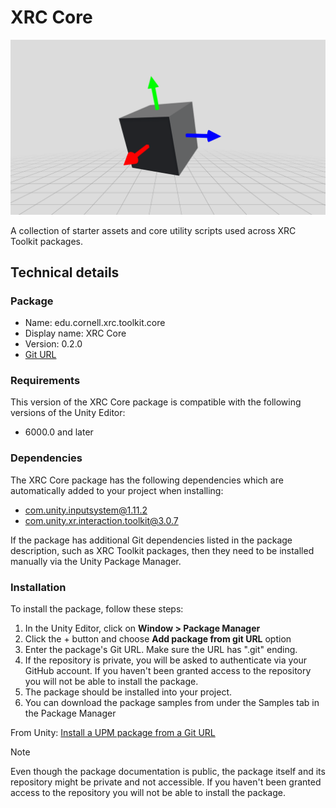 # XRC Core

![edu.cornell.xrc.toolkit.core](images/overview/edu.cornell.xrc.toolkit.core.png)

A collection of starter assets and core utility scripts used across XRC Toolkit packages.

## Technical details

### Package

* Name: edu.cornell.xrc.toolkit.core
* Display name: XRC Core
* Version: 0.2.0
* [Git URL](https://github.com/xrcollaboratory/edu.cornell.xrc.toolkit.core.git)

### Requirements

This version of the XRC Core package is compatible with the following versions of the Unity Editor:

* 6000.0 and later

### Dependencies

The XRC Core package has the following dependencies which are automatically added to your project when installing:

* com.unity.inputsystem@1.11.2
* com.unity.xr.interaction.toolkit@3.0.7

If the package has additional Git dependencies listed in the package description, such as XRC Toolkit packages, then they need to be installed manually via the Unity Package Manager.

### Installation

To install the package, follow these steps:
1. In the Unity Editor, click on **Window > Package Manager**
2. Click the + button and choose **Add package from git URL** option
3. Enter the package's Git URL. Make sure the URL has ".git" ending.
4. If the repository is private, you will be asked to authenticate via your GitHub account. If you haven't been granted access to the repository you will not be able to install the package.
5. The package should be installed into your project.
6. You can download the package samples from under the Samples tab in the Package Manager

From Unity: [Install a UPM package from a Git URL](https://docs.unity3d.com/6000.0/Documentation/Manual/upm-ui-giturl.html)

> [!NOTE]
> Even though the package documentation is public, the package itself and its repository might be private and not accessible. If you haven't been granted access to the repository you will not be able to install the package.


